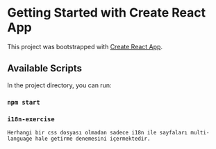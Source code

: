 # Getting Started with Create React App

This project was bootstrapped with [Create React App](https://github.com/facebook/create-react-app).

## Available Scripts

In the project directory, you can run:

### `npm start`

### `i18n-exercise`

    Herhangi bir css dosyası olmadan sadece i18n ile sayfaları multi-language hale getirme denemesini içermektedir.
